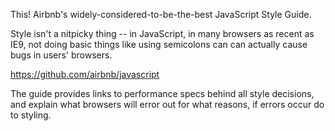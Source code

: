 This! Airbnb's widely-considered-to-be-the-best JavaScript Style Guide.

Style isn't a nitpicky thing -- in JavaScript, in many browsers as recent as IE9, not doing basic things like using semicolons can can actually cause bugs in users' browsers.

https://github.com/airbnb/javascript

The guide provides links to performance specs behind all style decisions, and explain what browsers will error out for what reasons, if errors occur do to styling.
